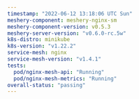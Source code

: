 ```yaml
---
timestamp: "2022-06-12 13:18:06 UTC Sun"
meshery-component: meshery-nginx-sm
meshery-component-version: v0.5.3
meshery-server-version: "v0.6.0-rc.5w"
k8s-distro: minikube
k8s-version: "v1.22.2"
service-mesh: nginx
service-mesh-version: "v1.4.1"
tests:
  pod/nginx-mesh-api: "Running"
  pod/nginx-mesh-metrics: "Running"
overall-status: "passing"
---
```

